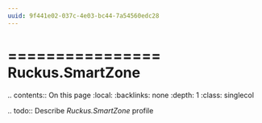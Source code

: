 ```yaml
---
uuid: 9f441e02-037c-4e03-bc44-7a54560edc28
---
```



================
Ruckus.SmartZone
================

.. contents:: On this page
    :local:
    :backlinks: none
    :depth: 1
    :class: singlecol

.. todo::
    Describe *Ruckus.SmartZone* profile

